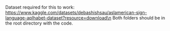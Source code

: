 Dataset required for this to work: https://www.kaggle.com/datasets/debashishsau/aslamerican-sign-language-aplhabet-dataset?resource=download\n
Both folders should be in the root directory with the code.
